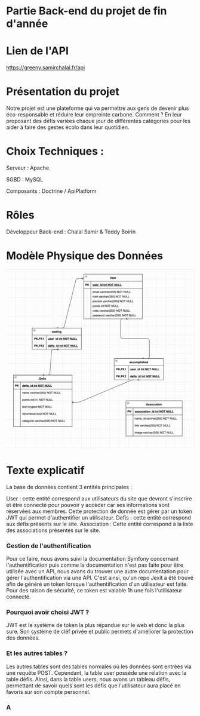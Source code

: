 # Partie Back-end du projet de fin d'année 

# Lien de l'API 

https://greeny.samirchalal.fr/api

# Présentation du projet 

Notre projet est une plateforme qui va permettre aux gens de devenir plus éco-responsable et réduire leur empreinte carbone. Comment ? En leur proposant des défis variées chaque jour de différentes catégories pour les aider à faire des gestes écolo dans leur quotidien.

# Choix Techniques :

Serveur : Apache

SGBD : MySQL

Composants : Doctrine / ApiPlatform

# Rôles

Développeur Back-end : Chalal Samir & Teddy Boirin


# Modèle Physique des Données 

![Image](https://github.com/teddyboirin/greeny_back/blob/master/mpd.png)

# Texte explicatif 

La base de données contient 3 entités principales :

User : cette entité correspond aux utilisateurs du site que devront s'inscrire et être connecté pour pouvoir y accèder car ses informations sont réservées aux membres. Cette protection de donnée est gérer par un token JWT qui permet d'authentifier un utilisateur.
Defis : cette entité correspond aux défis présents sur le site.
Association : Cette entité correspond à la liste des associations présentes sur le site.

### Gestion de l'authentification 
Pour ce faire, nous avons suivi la documentation Symfony concernant l'authentification puis comme la documentation n'est pas faite pour être utilisée avec un API, nous avons du trouver une autre documentation pour gérer l'authentification via une API. 
C'est ainsi, qu'un repo Jexit a été trouvé afin de généré un token lorsque l'authentification d'un utilisateur est faite. Pour des raison de sécurité, ce token est valable 1h une fois l'utilisateur connecté.   


### Pourquoi avoir choisi JWT ?
JWT est le système de token la plus répandue sur le web et donc la plus sure. Son système de cléf privée et public permets d'améliorer la protection des données.

### Et les autres tables ?
Les autres tables sont des tables normales où les données sont entrées via une requête POST. Cependant, la table user possède une relation avec la table défis. Ainsi, dans la table users, nous avons un tableau défis, permettant de savoir quels sont les défis que l'utilisateur aura placé en favoris sur son compte personnel.

### A
